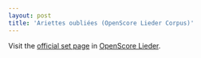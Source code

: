 ```yaml
---
layout: post
title: 'Ariettes oubliées (OpenScore Lieder Corpus)'
---
```


Visit the [official set page] in [OpenScore Lieder].

[official set page]: https://musescore.com/openscore-lieder-corpus/sets/5060912
[OpenScore Lieder]: https://musescore.com/openscore-lieder-corpus

